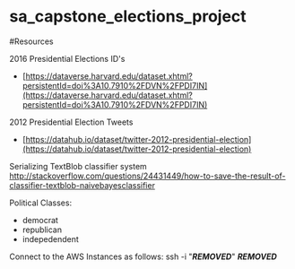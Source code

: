 # sa_capstone_elections_project

#Resources

2016 Presidential Elections ID's
* [https://dataverse.harvard.edu/dataset.xhtml?persistentId=doi%3A10.7910%2FDVN%2FPDI7IN](https://dataverse.harvard.edu/dataset.xhtml?persistentId=doi%3A10.7910%2FDVN%2FPDI7IN)

2012 Presidential Election Tweets
* [https://datahub.io/dataset/twitter-2012-presidential-election](https://datahub.io/dataset/twitter-2012-presidential-election)

Serializing TextBlob classifier system
http://stackoverflow.com/questions/24431449/how-to-save-the-result-of-classifier-textblob-naivebayesclassifier

Political Classes:
* democrat
* republican
* indepedendent

Connect to the AWS Instances as follows:
ssh -i "***REMOVED***" ***REMOVED***

